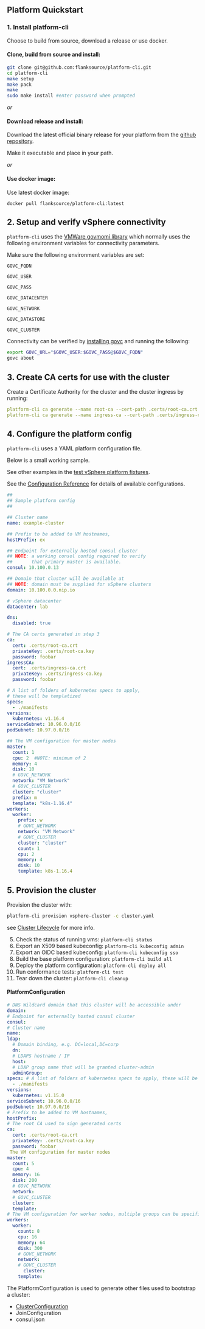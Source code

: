## Platform Quickstart

### 1. Install platform-cli

Choose to build from source, download a release or use docker.

#### Clone, build from source and install:

```bash
git clone git@github.com:flanksource/platform-cli.git
cd platform-cli
make setup
make pack
make
sudo make install #enter password when prompted
```

_or_

#### Download release and install:

Download the latest official binary release for your platform from the [github repository](https://github.com/flanksource/platform-cli/releases/latest).

Make it executable and place in your path.

_or_

#### Use docker image:

Use latest docker image:

```
docker pull flanksource/platform-cli:latest
```

## 2. Setup and verify vSphere connectivity

`platform-cli` uses the [VMWare govmomi library](https://github.com/vmware/govmomi) 
which normally uses the following environment variables for connectivity parameters.

Make sure the following environment variables are set:

`GOVC_FQDN`

`GOVC_USER`

`GOVC_PASS`

`GOVC_DATACENTER`

`GOVC_NETWORK`

`GOVC_DATASTORE`

`GOVC_CLUSTER`

Connectivity can be verified by [installing govc](https://github.com/vmware/govmomi/tree/master/govc#installation) and running the following:

```bash
export GOVC_URL="$GOVC_USER:$GOVC_PASS@$GOVC_FQDN"
govc about
```

## 3. Create CA certs for use with the cluster

Create a Certificate Authority for the cluster and the cluster ingress by running:

```yaml
platform-cli ca generate --name root-ca --cert-path .certs/root-ca.crt --private-key-path .certs/root-ca.key --password foobar
platform-cli ca generate --name ingress-ca --cert-path .certs/ingress-ca.crt --private-key-path .certs/ingress-ca.key --password foobar
```

## 4. Configure the platform config

`platform-cli` uses a YAML platform configuration file.

Below is a small working sample.

See other examples in the [test vSphere platform fixtures](https://github.com/flanksource/platform-cli/tree/master/test/vsphere).

See the
[Configuration Reference](./reference/config.md) for details of available configurations.

```yaml
##
## Sample platform config
##

## Cluster name
name: example-cluster

## Prefix to be added to VM hostnames,
hostPrefix: ex

## Endpoint for externally hosted consul cluster
## NOTE: a working consol config required to verify
##       that primary master is available.
consul: 10.100.0.13

## Domain that cluster will be available at
## NOTE: domain must be supplied for vSphere clusters
domain: 10.100.0.0.nip.io

# vSphere datacenter
datacenter: lab

dns:
  disabled: true

# The CA certs generated in step 3
ca:
  cert: .certs/root-ca.crt
  privateKey: .certs/root-ca.key
  password: foobar
ingressCA:
  cert: .certs/ingress-ca.crt
  privateKey: .certs/ingress-ca.key
  password: foobar

# A list of folders of kubernetes specs to apply, 
# these will be templatized
specs: 
  - ./manifests
versions:
  kubernetes: v1.16.4
serviceSubnet: 10.96.0.0/16
podSubnet: 10.97.0.0/16

## The VM configuration for master nodes
master:
  count: 1
  cpu: 2  #NOTE: minimum of 2
  memory: 4
  disk: 10
  # GOVC_NETWORK
  network: "VM Network"
  # GOVC_CLUSTER
  cluster: "cluster"
  prefix: m
  template: "k8s-1.16.4"
workers:
  worker:
    prefix: w
    # GOVC_NETWORK
    network: "VM Network"
    # GOVC_CLUSTER
    cluster: "cluster"
    count: 1
    cpu: 2
    memory: 4
    disk: 10
    template: k8s-1.16.4
```

## 5. Provision the cluster

Provision the cluster with:

```bash
platform-cli provision vsphere-cluster -c cluster.yaml
```

see [Cluster Lifecycle](#cluster-lifecycle) for more info.

5. Check the status of running vms: `platform-cli status`
6. Export an X509 based kubeconfig: `platform-cli kubeconfig admin`
7. Export an OIDC based kubeconfig: `platform-cli kubeconfig sso`
8. Build the base platform configuration: `platform-cli build all`
9. Deploy the platform configuration: `platform-cli deploy all`
10. Run conformance tests: `platform-cli test`
11. Tear down the cluster: `platform-cli cleanup`

#### PlatformConfiguration

```yaml
# DNS Wildcard domain that this cluster will be accessible under
domain:
# Endpoint for externally hosted consul cluster
consul:
# Cluster name
name:
ldap:
  # Domain binding, e.g. DC=local,DC=corp
  dn:
  # LDAPS hostname / IP
  host:
  # LDAP group name that will be granted cluster-admin
  adminGroup:
specs: # A list of folders of kubernetes specs to apply, these will be templatized
  - ./manifests
versions:
  kubernetes: v1.15.0
serviceSubnet: 10.96.0.0/16
podSubnet: 10.97.0.0/16
# Prefix to be added to VM hostnames,
hostPrefix:
# The root CA used to sign generated certs
ca:
  cert: .certs/root-ca.crt
  privateKey: .certs/root-ca.key
  password: foobar
 The VM configuration for master nodes
master:
  count: 5
  cpu: 4
  memory: 16
  disk: 200
  # GOVC_NETWORK
  network:
  # GOVC_CLUSTER
  cluster:
  template:
# The VM configuration for worker nodes, multiple groups can be specified
workers:
  worker:
    count: 8
    cpu: 16
    memory: 64
    disk: 300
    # GOVC_NETWORK
    network:
    # GOVC_CLUSTER
 	  cluster:
    template:
```

The PlatformConfiguration is used to generate other files used to bootstrap a cluster:

* [ClusterConfiguration](https://godoc.org/k8s.io/kubernetes/cmd/kubeadm/app/apis/kubeadm/v1beta2#ClusterConfiguration)
* JoinConfiguration
* consul.json
